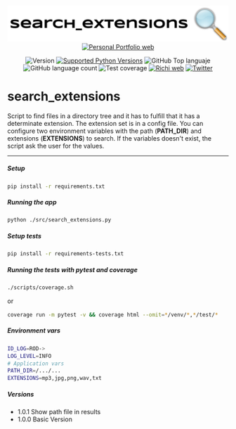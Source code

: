 
<div align="center">
<img src="search_extensions.png" alt="drawing" width="600"/>
<a href="https://richionline-portfolio.nw.r.appspot.com"><img src="https://richionline-portfolio.nw.r.appspot.com/static/assets/falken_logo.ico" width=40 alt="Personal Portfolio web"></a>


![Version](https://img.shields.io/badge/version-1.0.1-blue) [![Supported Python Versions](https://img.shields.io/pypi/pyversions/rich/10.11.0)](https://www.python.org) 
![GitHub Top languaje](https://img.shields.io/github/languages/top/falken20/search_extensions) ![GitHub language count](https://img.shields.io/github/languages/count/falken20/search_extensions) ![Test coverage](https://img.shields.io/badge/test%20coverage-93%25-green)
[![Richi web](https://img.shields.io/badge/web-richionline-blue)](https://richionline-portfolio.nw.r.appspot.com) 
[![Twitter](https://img.shields.io/twitter/follow/richionline?style=social)](https://twitter.com/richionline)
</div>


# search_extensions
Script to find files in a directory tree and it has to fulfill that it has a determinate extension. The extension set is in a config file. You can configure two environment variables with the path (**PATH_DIR**) and extensions (**EXTENSIONS**) to search. If the variables doesn't exist, the script ask the user for the values.

---
##### Setup

```bash
pip install -r requirements.txt
```

##### Running the app

```bash
python ./src/search_extensions.py
```

##### Setup tests

```bash
pip install -r requirements-tests.txt
```

##### Running the tests with pytest and coverage

```bash
./scripts/coverage.sh
```
or
```bash
coverage run -m pytest -v && coverage html --omit=*/venv/*,*/test/*
```

##### Environment vars
```bash
ID_LOG=ROD->
LOG_LEVEL=INFO
# Application vars
PATH_DIR=/.../...
EXTENSIONS=mp3,jpg,png,wav,txt
```

##### Versions
- 1.0.1 Show path file in results
- 1.0.0 Basic Version